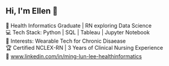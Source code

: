 ## Hi, I'm Ellen 👋

🌟 Health Informatics Graduate | RN exploring Data Science  
💻 Tech Stack: Python | SQL | Tableau | Jupyter Notebook  
🎯 Interests: Wearable Tech for Chronic Disaease  
🏆 Certified NCLEX-RN | 3 Years of Clinical Nursing Experience  
🔗 www.linkedin.com/in/ming-lun-lee-healthinformatics 
